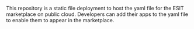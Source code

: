 This repository is a static file deployment to host the yaml file for the ESIT marketplace on public cloud. Developers can add their apps to the yaml file to enable them to appear in the marketplace.
